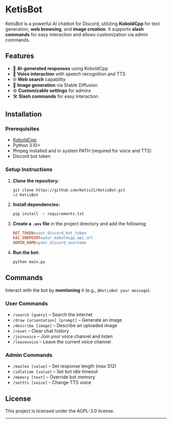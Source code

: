 # KetisBot

KetisBot is a powerful AI chatbot for Discord, utilizing **KoboldCpp** for text generation, **web browsing**, and **image creation**. It supports **slash commands** for easy interaction and allows customization via admin commands.

## Features

- 🤖 **AI-generated responses** using KoboldCpp
- 🎤 **Voice interaction** with speech recognition and TTS
- 🌐 **Web search** capability
- 🎨 **Image generation** via Stable Diffusion
- ⚙️ **Customizable settings** for admins
- 🛠 **Slash commands** for easy interaction

## Installation

### Prerequisites

- [KoboldCpp](https://github.com/LostRuins/koboldcpp)
- Python 3.10+
- ffmpeg installed and in system PATH (required for voice and TTS)
- Discord bot token

### Setup Instructions

1. **Clone the repository:**
   ```sh
   git clone https://github.com/Ketis21/KetisBot.git
   cd KetisBot
   ```
2. **Install dependencies:**
   ```sh
   pip install -r requirements.txt
   ```
3. **Create a ****`.env`**** file** in the project directory and add the following:
   ```ini
   BOT_TOKEN=your_discord_bot_token
   KAI_ENDPOINT=your_koboldcpp_api_url
   ADMIN_NAME=your_discord_username
   ```
4. **Run the bot:**
   ```sh
   python main.py
   ```

## Commands

Interact with the bot by **mentioning** it (e.g., `@KetisBot your message`).

### User Commands

- `/search [query]` – Search the internet
- `/draw [orientation] [prompt]` – Generate an image
- `/describe [image]` – Describe an uploaded image
- `/reset` – Clear chat history
- `/joinvoice` – Join your voice channel and listen
- `/leavevoice` – Leave the current voice channel

### Admin Commands

- `/maxlen [value]` – Set response length (max 512)
- `/idletime [value]` – Set bot idle timeout
- `/memory [text]` – Override bot memory
- `/settts [voice]` – Change TTS voice

## License

This project is licensed under the AGPL-3.0 license.

---

